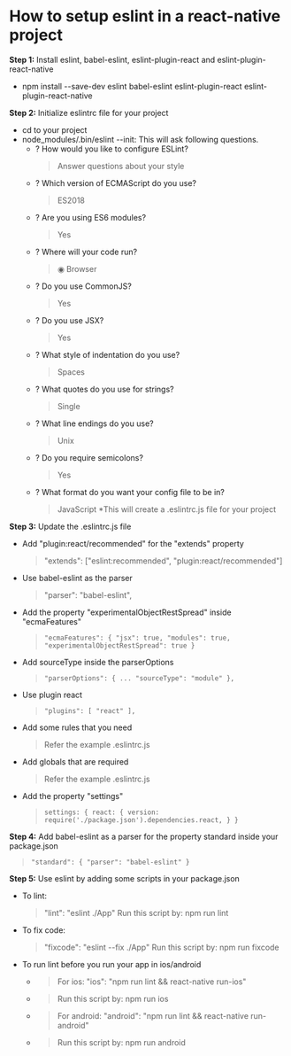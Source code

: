 # How to setup eslint in a react-native project
**Step 1:** Install eslint, babel-eslint, eslint-plugin-react and eslint-plugin-react-native
  * npm install --save-dev eslint babel-eslint eslint-plugin-react eslint-plugin-react-native
  
**Step 2:** Initialize eslintrc file for your project
  * cd to your project
  * node_modules/.bin/eslint --init: This will ask following questions.
    * ? How would you like to configure ESLint?
      > Answer questions about your style
    * ? Which version of ECMAScript do you use?
      > ES2018
    * ? Are you using ES6 modules?
      > Yes
    * ? Where will your code run?
      > ◉ Browser
    * ? Do you use CommonJS?
      > Yes
    * ? Do you use JSX?
      > Yes
    * ? What style of indentation do you use?
      > Spaces
    * ? What quotes do you use for strings?
      > Single
    * ? What line endings do you use?
      > Unix
    * ? Do you require semicolons?
      > Yes
    * ? What format do you want your config file to be in?
      > JavaScript
   *This will create a .eslintrc.js file for your project
   
 **Step 3:** Update the .eslintrc.js file
  * Add "plugin:react/recommended" for the "extends" property
    > "extends": ["eslint:recommended", "plugin:react/recommended"]
  * Use babel-eslint as the parser
    > "parser": "babel-eslint",
  * Add the property "experimentalObjectRestSpread" inside "ecmaFeatures"
    > `"ecmaFeatures": {
      "jsx": true,
      "modules": true,
      "experimentalObjectRestSpread": true
    }`
  * Add sourceType inside the parserOptions
    > `"parserOptions": {
        ...
        "sourceType": "module"
       },`
  * Use plugin react
    > `"plugins": [
         "react"
        ],`
  * Add some rules that you need
    > Refer the example .eslintrc.js
  * Add globals that are required
    > Refer the example .eslintrc.js
  * Add the property "settings"
    > `settings: {
        react: {
         version: require('./package.json').dependencies.react,
        }
       }`
      
**Step 4:** Add babel-eslint as a parser for the property standard inside your package.json
   > `"standard": {
       "parser": "babel-eslint"
     }`

**Step 5:** Use eslint by adding some scripts in your package.json
 * To lint:
   > "lint": "eslint ./App"
   > Run this script by: npm run lint
 * To fix code:
   > "fixcode": "eslint --fix ./App"
   > Run this script by: npm run fixcode
 * To run lint before you run your app in ios/android
   * > For ios: "ios": "npm run lint && react-native run-ios"
   * > Run this script by: npm run ios
   
   * > For android: "android": "npm run lint && react-native run-android"
   * > Run this script by: npm run android

       
